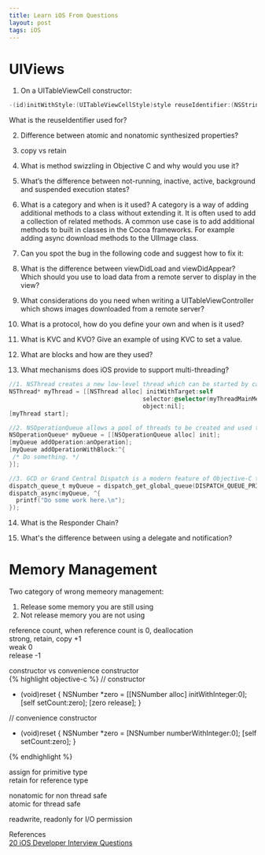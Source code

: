 ```yaml
---
title: Learn iOS From Questions
layout: post
tags: iOS
---
```



# UIViews

1. On a UITableViewCell constructor:   
```objective-c
-(id)initWithStyle:(UITableViewCellStyle)style reuseIdentifier:(NSString *)reuseIdentifier
```

What is the reuseIdentifier used for? 

2. Difference between atomic and nonatomic synthesized properties?

3. copy vs retain

4. What is method swizzling in Objective C and why would you use it?

5. What’s the difference between not-running, inactive, active, background and suspended execution states?

6. What is a category and when is it used? 
A category is a way of adding additional methods to a class without extending it. It is often used to add a collection of related methods. A common use case is to add additional methods to built in classes in the Cocoa frameworks. For example adding async download methods to the UIImage class.

7. Can you spot the bug in the following code and suggest how to fix it:

8. What is the difference between viewDidLoad and viewDidAppear? Which should you use to load data from a remote server to display in the view?

9. What considerations do you need when writing a UITableViewController which shows images downloaded from a remote server?

10. What is a protocol, how do you define your own and when is it used?

11. What is KVC and KVO? Give an example of using KVC to set a value.

12. What are blocks and how are they used?

13. What mechanisms does iOS provide to support multi-threading?

```objective-c
//1. NSThread creates a new low-level thread which can be started by calling the start method.
NSThread* myThread = [[NSThread alloc] initWithTarget:self
                                      selector:@selector(myThreadMainMethod:)
                                      object:nil];
[myThread start];

//2. NSOperationQueue allows a pool of threads to be created and used to execute NSOperations in parallel. NSOperations can also be run on the main thread by asking NSOperationQueue for the mainQueue.
NSOperationQueue* myQueue = [[NSOperationQueue alloc] init];
[myQueue addOperation:anOperation]; 
[myQueue addOperationWithBlock:^{
 /* Do something. */
}];

//3. GCD or Grand Central Dispatch is a modern feature of Objective-C that provides a rich set of methods and API's to use in order to support common multi-threading tasks. GCD provides a way to queue tasks for dispatch on either the main thread, a concurrent queue (tasks are run in parallel) or a serial queue (tasks are run in FIFO order).
dispatch_queue_t myQueue = dispatch_get_global_queue(DISPATCH_QUEUE_PRIORITY_DEFAULT, 0);
dispatch_async(myQueue, ^{
  printf("Do some work here.\n");
});
```

14. What is the Responder Chain?  

15. What's the difference between using a delegate and notification?


# Memory Management

Two category of wrong memeory management:  
1. Release some memory you are still using   
2. Not release memory you are not using  

reference count, when reference count is 0, deallocation   
strong, retain, copy  +1  
weak 0  
release  -1

constructor vs convenience constructor  
{% highlight objective-c %}
// constructor
- (void)reset {
    NSNumber *zero = [[NSNumber alloc] initWithInteger:0];
    [self setCount:zero];
    [zero release];
}

// convenience constructor
- (void)reset {
    NSNumber *zero = [NSNumber numberWithInteger:0];
    [self setCount:zero];
}

{% endhighlight %}


assign for primitive type  
retain for reference type  

nonatomic for non thread safe  
atomic for thread safe  

readwrite, readonly for I/O permission  





References   
[20 iOS Developer Interview Questions](https://www.codementor.io/ios/tutorial/ios-interview-tips-questions-answers-objective-c)
